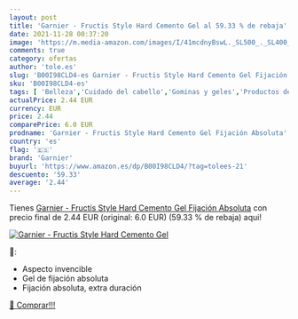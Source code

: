 ```yaml
---
layout: post
title: 'Garnier - Fructis Style Hard Cemento Gel al 59.33 % de rebaja'
date: 2021-11-28 00:37:20
image: 'https://m.media-amazon.com/images/I/41mcdnyBswL._SL500_._SL400_.jpg'
comments: true
category: ofertas
author: 'tole.es'
slug: 'B00I98CLD4-es Garnier - Fructis Style Hard Cemento Gel Fijación Absoluta'
sku: 'B00I98CLD4-es'
tags: [ 'Belleza','Cuidado del cabello','Gominas y geles','Productos de peinado','garnier', ]
actualPrice: 2.44 EUR
currency: EUR
price: 2.44
comparePrice: 6.0 EUR
prodname: 'Garnier - Fructis Style Hard Cemento Gel Fijación Absoluta'
country: 'es'
flag: '🇪🇸'
brand: 'Garnier'
buyurl: 'https://www.amazon.es/dp/B00I98CLD4/?tag=tolees-21'
descuento: '59.33'
average: '2.44'
---
```


Tienes [Garnier - Fructis Style Hard Cemento Gel Fijación Absoluta](https://www.amazon.es/dp/B00I98CLD4/?tag=tolees-21) con precio final de  2.44 EUR (original: 6.0 EUR) (59.33 %  de rebaja) aqui!

[![Garnier - Fructis Style Hard Cemento Gel](https://m.media-amazon.com/images/I/41mcdnyBswL._SL500_._SL400_.jpg)](https://www.amazon.es/dp/B00I98CLD4/?tag=tolees-21)

🔎:

- Aspecto invencible
- Gel de fijación absoluta
- Fijación absoluta, extra duración

[🛒 Comprar!!!](https://www.amazon.es/dp/B00I98CLD4/?tag=tolees-21)
